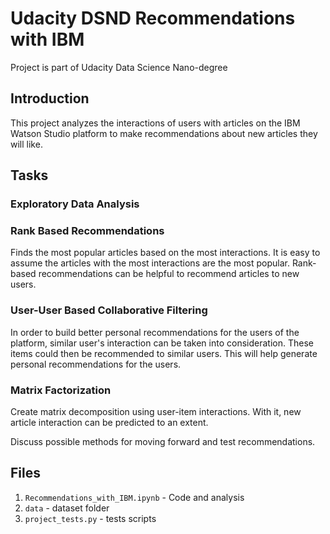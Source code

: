 # Udacity DSND Recommendations with IBM
Project is part of Udacity Data Science Nano-degree

## Introduction

This project analyzes the interactions of users with articles on the IBM Watson Studio platform to make recommendations about new articles they will like.

## Tasks

### Exploratory Data Analysis

### Rank Based Recommendations

Finds the most popular articles based on the most interactions. It is easy to assume the articles with the most interactions are the most popular. Rank-based recommendations can be helpful to recommend articles to new users.

### User-User Based Collaborative Filtering

In order to build better personal recommendations for the users of the platform, similar user's interaction can be taken into consideration. These items could then be recommended to similar users. This will help generate personal recommendations for the users.

### Matrix Factorization

Create matrix decomposition using user-item interactions. With it, new article interaction can be predicted to an extent. 

Discuss possible methods for moving forward and test recommendations.

## Files

1. `Recommendations_with_IBM.ipynb` - Code and analysis
2. `data`  - dataset folder
3. `project_tests.py` - tests scripts
